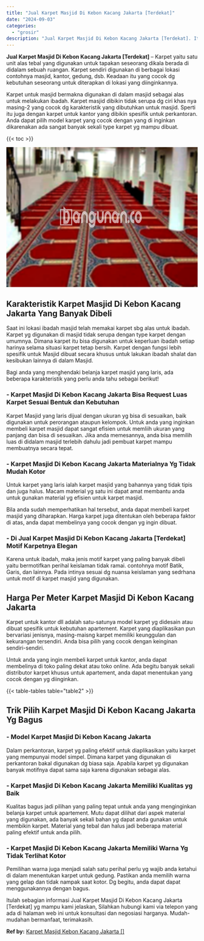```yaml
---
title: "Jual Karpet Masjid Di Kebon Kacang Jakarta [Terdekat]"
date: "2024-09-03"
categories: 
  - "grosir"
description: "Jual Karpet Masjid Di Kebon Kacang Jakarta [Terdekat]. Itulah sebagian informasi Jual Karpet Masjid Di Kebon Kacang Jakarta [Terdekat] yg mampu kami jelask..."
---
```


**Jual Karpet Masjid Di Kebon Kacang Jakarta \[Terdekat\]** – Karpet yaitu satu unit alas tebal yang digunakan untuk tapakan seseorang dikala berada di didalam sebuah ruangan. Karpet sendiri digunakan di berbagai lokasi contohnya masjid, kantor, gedung, dsb. Keadaan itu yang cocok dg kebutuhan seseorang untuk diterapkan di lokasi yang diinginkannya.

Karpet untuk masjid bermakna digunakan di dalam masjid sebagai alas untuk melakukan ibadah. Karpet masjid dibikin tidak serupa dg ciri khas nya masing-2 yang cocok dg karakteristik yang dibutuhkan untuk masjid. Sperti itu juga dengan karpet untuk kantor yang dibikin spesifik untuk perkantoran. Anda dapat pilih model karpet yang cocok dengan yang di inginkan dikarenakan ada sangat banyak sekali type karpet yg mampu dibuat.

{{< toc >}}

![Jual Karpet Masjid Di Kebon Kacang Jakarta [Terdekat]](/images/grosir-karpet-murah-68.png)

## Karakteristik Karpet Masjid Di Kebon Kacang Jakarta Yang Banyak Dibeli

Saat ini lokasi ibadah masjid telah memakai karpet sbg alas untuk ibadah. Karpet yg digunakan di masjid tidak serupa dengan type karpet dengan umumnya. Dimana karpet itu bisa digunakan untuk keperluan ibadah setiap harinya selama situasi karpet tetap bersih. Karpet dengan fungsi lebih spesifik untuk Masjid dibuat secara khusus untuk lakukan ibadah shalat dan kesibukan lainnya di dalam Masjid.

Bagi anda yang menghendaki belanja karpet masjid yang laris, ada beberapa karakteristik yang perlu anda tahu sebagai berikut!

### \- Karpet Masjid Di Kebon Kacang Jakarta Bisa Request Luas Karpet Sesuai Bentuk dan Kebutuhan

Karpet Masjid yang laris dijual dengan ukuran yg bisa di sesuaikan, baik digunakan untuk perorangan ataupun kelompok. Untuk anda yang inginkan membeli karpet masjid dapat sangat efisien untuk memliih ukuran yang panjang dan bisa di sesuaikan. Jika anda memesannya, anda bisa memilih luas di didalam masjid terlebih dahulu jadi pembuat karpet mampu membuatnya secara tepat.

### \- Karpet Masjid Di Kebon Kacang Jakarta Materialnya Yg Tidak Mudah Kotor

Untuk karpet yang laris ialah karpet masjid yang bahannya yang tidak tipis dan juga halus. Macam material yg satu ini dapat amat membantu anda untuk gunakan material yg efisien untuk karpet masjid.

Bila anda sudah memperhatikan hal tersebut, anda dapat membeli karpet masjid yang diharapkan. Harga karpet juga ditentukan oleh beberapa faktor di atas, anda dapat membelinya yang cocok dengan yg ingin dibuat.

### \- Di Jual Karpet Masjid Di Kebon Kacang Jakarta \[Terdekat\] Motif Karpetnya Elegan

Karena untuk ibadah, maka jenis motif karpet yang paling banyak dibeli yaitu bermotifkan perihal keislaman tidak ramai. contohnya motif Batik, Garis, dan lainnya. Pada intinya sesuai dg nuansa keislaman yang sedrhana untuk motif di karpet masjid yang digunakan.

## Harga Per Meter Karpet Masjid Di Kebon Kacang Jakarta

Karpet untuk kantor dll adalah satu-satunya model karpet yg didesain atau dibuat spesifik untuk kebutuhan apartement. Karpet yang diaplikasikan pun bervariasi jenisnya, masing-maisng karpet memiliki keunggulan dan kekurangan tersendiri. Anda bisa pilih yang cocok dengan keinginan sendiri-sendiri.

Untuk anda yang ingin membeli karpet untuk kantor, anda dapat membelinya di toko paling dekat atau toko online. Ada begitu banyak sekali distributor karpet khusus untuk apartement, anda dapat menentukan yang cocok dengan yg diinginkan.

{{< table-tables table="table2" >}}

## Trik Pilih Karpet Masjid Di Kebon Kacang Jakarta Yg Bagus

### \- Model Karpet Masjid Di Kebon Kacang Jakarta

Dalam perkantoran, karpet yg paling efektif untuk diaplikasikan yaitu karpet yang mempunyai model simpel. Dimana karpet yang digunakan di perkantoran bakal digunakan dg biasa saja. Apabila karpet yg digunakan banyak motifnya dapat sama saja karena digunakan sebagai alas.

### \- Karpet Masjid Di Kebon Kacang Jakarta Memiliki Kualitas yg Baik

Kualitas bagus jadi pilihan yang paling tepat untuk anda yang menginginkan belanja karpet untuk apartement. Mutu dapat dilihat dari aspek material yang digunakan, ada banyak sekali bahan yg dapat anda gunakan untuk membikin karpet. Material yang tebal dan halus jadi beberapa material paling efektif untuk anda pilih.

### \- Karpet Masjid Di Kebon Kacang Jakarta Memiliki Warna Yg Tidak Terlihat Kotor

Pemilihan warna juga menjadi salah satu perihal perlu yg wajib anda ketahui di dalam menentukan karpet untuk gedung. Pastikan anda memilih warna yang gelap dan tidak nampak saat kotor. Dg begitu, anda dapat dapat menggunakannya dengan bagus.

Itulah sebagian informasi Jual Karpet Masjid Di Kebon Kacang Jakarta \[Terdekat\] yg mampu kami jelaskan, Silahkan hubungi kami via telepon yang ada di halaman web ini untuk konsultasi dan negosiasi harganya. Mudah-mudahan bermanfaat, terimakasih.

**Ref by:**  [Karpet Masjid Kebon Kacang Jakarta []](https://id.wikipedia.org/wiki/Karpet)
